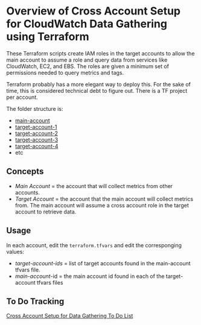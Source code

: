 # Overview of Cross Account Setup for CloudWatch Data Gathering using Terraform

These Terraform scripts create IAM roles in the target accounts to allow the main account to assume a role and query data from services like CloudWatch, EC2, and EBS. The roles are given a minimum set of permissions needed to query metrics and tags.

Terraform probably has a more elegant way to deploy this. For the sake of time, this is considered technical debt to figure out. There is a TF project per account.

The folder structure is:

- [main-account](./main-account/)
- [target-account-1](./target-account-1/)
- [target-account-2](./target-account-2/)
- [target-account-3](./target-account-3/)
- [target-account-4](./target-account-4/)
- etc

## Concepts

- _Main Account_ = the account that will collect metrics from other accounts.
- _Target Account_ = the account that the main account will collect metrics from. The main account will assume a cross account role in the target account to retrieve data.

## Usage

In each account, edit the `terraform.tfvars` and edit the corresponging values:

- _target-account-ids_ = list of target accounts found in the main-account tfvars file.
- _main-account_-id = the main account id found in each of the target-account tfvars files

## To Do Tracking

[Cross Account Setup for Data Gathering To Do List](./TODO.md)
